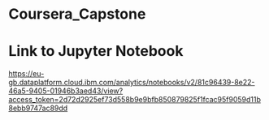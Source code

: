# Coursera_Capstone
# Link to Jupyter Notebook
https://eu-gb.dataplatform.cloud.ibm.com/analytics/notebooks/v2/81c96439-8e22-46a5-9405-01946b3aed43/view?access_token=2d72d2925ef73d558b9e9bfb850879825f1fcac95f9059d11b8ebb9747ac89dd
